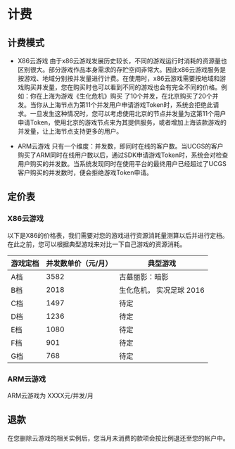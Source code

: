 # 计费

## 计费模式
- X86云游戏
由于x86云游戏发展历史较长，不同的游戏运行时消耗的资源量也区别很大。部分游戏作品本身需求的存贮空间非常大。因此x86云游戏服务是按游戏、地域分别按并发量进行计费。在使用时，x86云游戏需要按地域和游戏购买并发量，您在购买时也可以看到不同的游戏也会有完全不同的价格。例如：你在上海为游戏《生化危机》购买 了10个并发，在北京购买了20个并发。当你从上海节点为第11个并发用户申请游戏Token时，系统会拒绝此请求。一旦发生这种情况时，您可以考虑使用北京的节点并发量为这第11个用户申请Token，使用北京的游戏节点来为其提供服务，或者增加上海该款游戏的并发量，让上海节点支持更多的用户。

- ARM云游戏
只有一个维度：并发数，即同时在线的客户数。当UCGS的客户购买了ARM同时在线用户数以后，通过SDK申请游戏Token时，系统会对检查用户购买的并发数。当系统发现同时在使用平台的最终用户已经超过了UCGS客户购买的并发数时，便会拒绝游戏Token申请。


## 定价表
### X86云游戏
以下是X86的价格表，我们需要对您的游戏进行资源消耗量测算以后并进行定档。在此之前，您可以根据典型游戏来对比一下自己游戏的资源消耗。


| 游戏定档 | 并发数单价（元/月） |  典型游戏  |
|---|---|---|
|  A档 | 3582 | 古墓丽影：暗影  |
|  B档 | 2018 | 生化危机， 实况足球 2016 |
|  C档 | 1497 | 待定 |
|  D档 | 1236 | 待定 |
|  E档 | 1080 | 待定 |
|  F档 | 901 | 待定 |
|  G档 | 768 | 待定 |

### ARM云游戏
ARM云游戏为  XXXX元/并发/月

## 退款
在您删除云游戏的相关实例后，您当月未消费的款项会按比例退还至您的帐户中。
